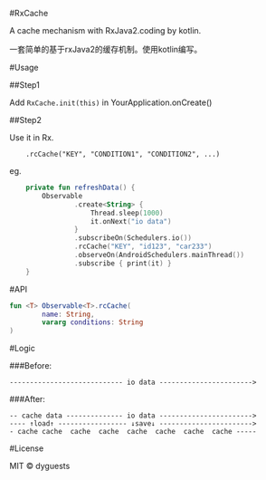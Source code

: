 #RxCache

A cache mechanism with RxJava2.coding by kotlin.

一套简单的基于rxJava2的缓存机制。使用kotlin编写。

#Usage

##Step1

Add `RxCache.init(this)` in YourApplication.onCreate()

##Step2

Use it in Rx.

```
    .rcCache("KEY", "CONDITION1", "CONDITION2", ...)
```

eg.

```kotlin
    private fun refreshData() {
        Observable
                .create<String> {
                    Thread.sleep(1000)
                    it.onNext("io data")
                }
                .subscribeOn(Schedulers.io())
                .rcCache("KEY", "id123", "car233")
                .observeOn(AndroidSchedulers.mainThread())
                .subscribe { print(it) }
    }
```

#API

```kotlin
fun <T> Observable<T>.rcCache(
        name: String,
        vararg conditions: String
)
```

#Logic

###Before:

    ---------------------------- io data ----------------------->

###After:

    -- cache data -------------- io data ----------------------->
    ---- ↑load↑ ----------------- ↓save↓ ----------------------->
    - cache cache  cache  cache  cache  cache  cache  cache -----

#License

MIT © dyguests